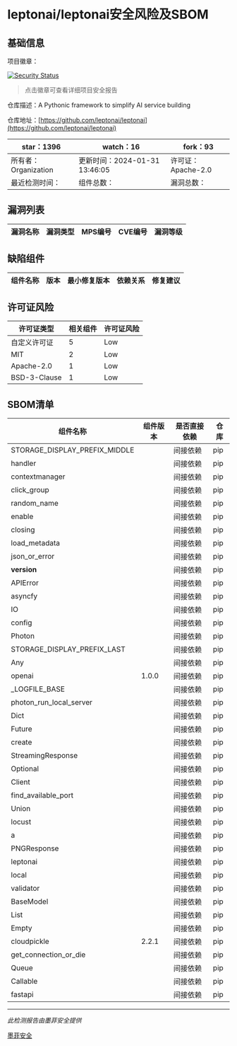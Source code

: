# leptonai/leptonai安全风险及SBOM

## 基础信息

项目徽章：

[![Security Status](https://www.murphysec.com/platform3/v31/badge/1752762215139983360.svg)](https://www.murphysec.com/console/report/1751674685112651776/1752762215139983360)

> 点击徽章可查看详细项目安全报告

仓库描述：A Pythonic framework to simplify AI service building

仓库地址：[https://github.com/leptonai/leptonai](https://github.com/leptonai/leptonai)

| star：1396 | watch：16 | fork：93 |
| ----------- | -------------- | ------------ |
| 所有者：Organization | 更新时间：2024-01-31 13:46:05 | 许可证：Apache-2.0 |
| 最近检测时间： | 组件总数： | 漏洞总数： |




## 漏洞列表

| 漏洞名称 | 漏洞类型 | MPS编号 | CVE编号 | 漏洞等级 |
| ------- | ------ | ------- | ------ | ----- |





## 缺陷组件

| 组件名称 | 版本 | 最小修复版本 | 依赖关系 | 修复建议 |
| -------- | ---- | ------------ | -------- | -------- |





## 许可证风险

| 许可证类型 | 相关组件 | 许可证风险 |
| ---------- | -------- | ---------- |
|自定义许可证|5|Low|
|MIT|2|Low|
|Apache-2.0|1|Low|
|BSD-3-Clause|1|Low|




## SBOM清单

| 组件名称 | 组件版本 | 是否直接依赖 | 仓库 |
| -------- | -------- | ------------ | ---- |
|STORAGE_DISPLAY_PREFIX_MIDDLE||间接依赖|pip|
|handler||间接依赖|pip|
|contextmanager||间接依赖|pip|
|click_group||间接依赖|pip|
|random_name||间接依赖|pip|
|enable||间接依赖|pip|
|closing||间接依赖|pip|
|load_metadata||间接依赖|pip|
|json_or_error||间接依赖|pip|
|__version__||间接依赖|pip|
|APIError||间接依赖|pip|
|asyncfy||间接依赖|pip|
|IO||间接依赖|pip|
|config||间接依赖|pip|
|Photon||间接依赖|pip|
|STORAGE_DISPLAY_PREFIX_LAST||间接依赖|pip|
|Any||间接依赖|pip|
|openai|1.0.0|间接依赖|pip|
|_LOGFILE_BASE||间接依赖|pip|
|photon_run_local_server||间接依赖|pip|
|Dict||间接依赖|pip|
|Future||间接依赖|pip|
|create||间接依赖|pip|
|StreamingResponse||间接依赖|pip|
|Optional||间接依赖|pip|
|Client||间接依赖|pip|
|find_available_port||间接依赖|pip|
|Union||间接依赖|pip|
|locust||间接依赖|pip|
|a||间接依赖|pip|
|PNGResponse||间接依赖|pip|
|leptonai||间接依赖|pip|
|local||间接依赖|pip|
|validator||间接依赖|pip|
|BaseModel||间接依赖|pip|
|List||间接依赖|pip|
|Empty||间接依赖|pip|
|cloudpickle|2.2.1|间接依赖|pip|
|get_connection_or_die||间接依赖|pip|
|Queue||间接依赖|pip|
|Callable||间接依赖|pip|
|fastapi||间接依赖|pip|


------

*此检测报告由墨菲安全提供*

[墨菲安全](www.murphysec.com)